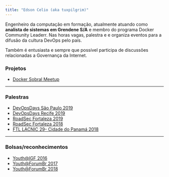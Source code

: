 ```yaml
---
title: "Edson Celio (aka tuxpilgrim)"
---
```


Engenheiro da computação em formação, atualmente atuando como **analista de sistemas em Grendene S/A** e membro do programa Docker Community Leaderr. Nas horas vagas, palestra e 
e organiza eventos para a difusão da cultura DevOps pelo país. 

Também é entusiasta e sempre que possível participa de discussões relacionadas
a Governança da Internet.


### Projetos
 * [Docker Sobral Meetup](https://events.docker.com/docker-sobral/)
 
---

### Palestras
 * [DevOpsDays São Paulo 2019](https://www.youtube.com/watch?v=seh_ER3Mvkg)
 * [DevOpsDays Recife 2019]() 
 * [RoadSec Fortaleza 2019]()
 * [RoadSec Fortaleza 2018]()
 * [FTL LACNIC 29- Cidade do Panamá 2018](https://www.youtube.com/watch?v=34VJ8zorj0I)

---

### Bolsas/reconhecimentos

  * [Youth@IGF 2016]()
  * [Youth@ForumBr 2017]()
  * [Youth@ForumBr 2018]()
